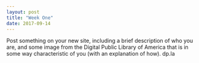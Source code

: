 ```yaml
---
layout: post
title: "Week One"
date: 2017-09-14
---
```

Post something on your new site, including a brief description of who you are, and some image from the Digital Public Library of America that is in some way characteristic of you (with an explanation of how).
dp.la
